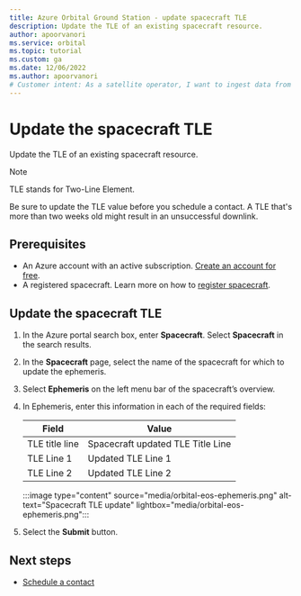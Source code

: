 ```yaml
---
title: Azure Orbital Ground Station - update spacecraft TLE
description: Update the TLE of an existing spacecraft resource.
author: apoorvanori
ms.service: orbital
ms.topic: tutorial
ms.custom: ga
ms.date: 12/06/2022
ms.author: apoorvanori
# Customer intent: As a satellite operator, I want to ingest data from my satellite into Azure.
---
```


# Update the spacecraft TLE

Update the TLE of an existing spacecraft resource.

 > [!NOTE]
   > TLE stands for Two-Line Element.
   > 
   > Be sure to update the TLE value before you schedule a contact. A TLE that's more than two weeks old might result in an unsuccessful downlink.

## Prerequisites

- An Azure account with an active subscription. [Create an account for free](https://azure.microsoft.com/free/?WT.mc_id=A261C142F).
- A registered spacecraft. Learn more on how to [register spacecraft](register-spacecraft.md).

## Update the spacecraft TLE

1.	In the Azure portal search box, enter **Spacecraft**. Select **Spacecraft** in the search results.
2.	In the **Spacecraft** page, select the name of the spacecraft for which to update the ephemeris.
3.	Select **Ephemeris** on the left menu bar of the spacecraft’s overview.
4.	In Ephemeris, enter this information in each of the required fields:

    | **Field** | **Value** |
    | --- | --- |
    | TLE title line | Spacecraft updated TLE Title Line |
    | TLE Line 1 | Updated TLE Line 1 |
    | TLE Line 2 | Updated TLE Line 2 |

    :::image type="content" source="media/orbital-eos-ephemeris.png" alt-text="Spacecraft TLE update" lightbox="media/orbital-eos-ephemeris.png":::

5. Select the **Submit** button.

## Next steps

- [Schedule a contact](schedule-contact.md)
